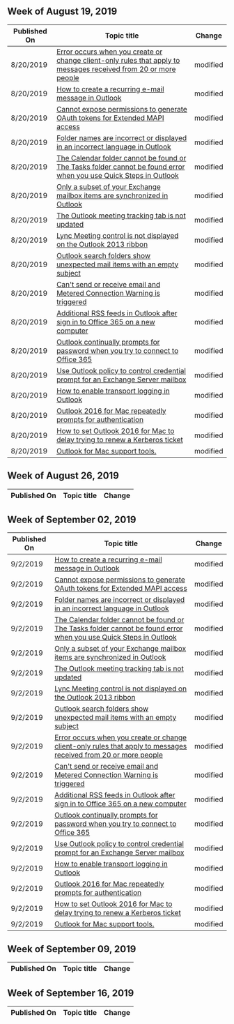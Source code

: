 ﻿<!-- This file is generated automatically each week. Changes made to this file will be overwritten.-->



## Week of August 19, 2019


| Published On |Topic title | Change |
|------|------------|--------|
| 8/20/2019 | [Error occurs when you create or change client-only rules that apply to messages received from 20 or more people](/outlook/troubleshoot/send-receive-emails/create-modify-client-only-rule-with-error) | modified |
| 8/20/2019 | [How to create a recurring e-mail message in Outlook](/outlook/troubleshoot/email-messages/create-recurring-email) | modified |
| 8/20/2019 | [Cannot expose permissions to generate OAuth tokens for Extended MAPI access](/outlook/troubleshoot/extended-mapi-solutions/expose-permissions-issue-with-mapi-oauth-tokens) | modified |
| 8/20/2019 | [Folder names are incorrect or displayed in an incorrect language in Outlook](/outlook/troubleshoot/folders/incorrect-folder-names) | modified |
| 8/20/2019 | [The Calendar folder cannot be found or The Tasks folder cannot be found error when you use Quick Steps in Outlook](/outlook/troubleshoot/imap-pop/outlook-quick-steps-issues) | modified |
| 8/20/2019 | [Only a subset of your Exchange mailbox items are synchronized in Outlook](/outlook/troubleshoot/mailboxes/only-subset-items-synchronized) | modified |
| 8/20/2019 | [The Outlook meeting tracking tab is not updated](/outlook/troubleshoot/meetings/meeting-tracking-tab-not-updated) | modified |
| 8/20/2019 | [Lync Meeting control is not displayed on the Outlook 2013 ribbon](/outlook/troubleshoot/ribbons/lync-meeting-control-not-displayed) | modified |
| 8/20/2019 | [Outlook search folders show unexpected mail items with an empty subject](/outlook/troubleshoot/search-folders/personmetadata-items) | modified |
| 8/20/2019 | [Can't send or receive email and Metered Connection Warning is triggered](/outlook/troubleshoot/send-receive-emails/metered-connection-warning) | modified |
| 8/20/2019 | [Additional RSS feeds in Outlook after sign in to Office 365 on a new computer](/outlook/troubleshoot/sign-in/additional-rss-feeds-appear) | modified |
| 8/20/2019 | [Outlook continually prompts for password when you try to connect to Office 365](/outlook/troubleshoot/sign-in/continually-prompts-password-office-365) | modified |
| 8/20/2019 | [Use Outlook policy to control credential prompt for an Exchange Server mailbox](/outlook/troubleshoot/sign-in/policy-control-credential-prompts) | modified |
| 8/20/2019 | [How to enable transport logging in Outlook](/outlook/troubleshoot/transport-logging/enable-transport-logging) | modified |
| 8/20/2019 | [Outlook 2016 for Mac repeatedly prompts for authentication](/outlook/troubleshoot/sign-in/repeatedly-prompts-authentication) | modified |
| 8/20/2019 | [How to set Outlook 2016 for Mac to delay trying to renew a Kerberos ticket](/outlook/troubleshoot/sign-in/set-delay-renew-kerberos-ticket) | modified |
| 8/20/2019 | [Outlook for Mac support tools.](/outlook/troubleshoot/outlook-for-mac/useful-tools) | modified |


## Week of August 26, 2019


| Published On |Topic title | Change |
|------|------------|--------|


## Week of September 02, 2019


| Published On |Topic title | Change |
|------|------------|--------|
| 9/2/2019 | [How to create a recurring e-mail message in Outlook](/outlook/troubleshoot/email-messages/create-recurring-email) | modified |
| 9/2/2019 | [Cannot expose permissions to generate OAuth tokens for Extended MAPI access](/outlook/troubleshoot/extended-mapi-solutions/expose-permissions-issue-with-mapi-oauth-tokens) | modified |
| 9/2/2019 | [Folder names are incorrect or displayed in an incorrect language in Outlook](/outlook/troubleshoot/folders/incorrect-folder-names) | modified |
| 9/2/2019 | [The Calendar folder cannot be found or The Tasks folder cannot be found error when you use Quick Steps in Outlook](/outlook/troubleshoot/imap-pop/outlook-quick-steps-issues) | modified |
| 9/2/2019 | [Only a subset of your Exchange mailbox items are synchronized in Outlook](/outlook/troubleshoot/mailboxes/only-subset-items-synchronized) | modified |
| 9/2/2019 | [The Outlook meeting tracking tab is not updated](/outlook/troubleshoot/meetings/meeting-tracking-tab-not-updated) | modified |
| 9/2/2019 | [Lync Meeting control is not displayed on the Outlook 2013 ribbon](/outlook/troubleshoot/ribbons/lync-meeting-control-not-displayed) | modified |
| 9/2/2019 | [Outlook search folders show unexpected mail items with an empty subject](/outlook/troubleshoot/search-folders/personmetadata-items) | modified |
| 9/2/2019 | [Error occurs when you create or change client-only rules that apply to messages received from 20 or more people](/outlook/troubleshoot/send-receive-emails/create-modify-client-only-rule-with-error) | modified |
| 9/2/2019 | [Can't send or receive email and Metered Connection Warning is triggered](/outlook/troubleshoot/send-receive-emails/metered-connection-warning) | modified |
| 9/2/2019 | [Additional RSS feeds in Outlook after sign in to Office 365 on a new computer](/outlook/troubleshoot/sign-in/additional-rss-feeds-appear) | modified |
| 9/2/2019 | [Outlook continually prompts for password when you try to connect to Office 365](/outlook/troubleshoot/sign-in/continually-prompts-password-office-365) | modified |
| 9/2/2019 | [Use Outlook policy to control credential prompt for an Exchange Server mailbox](/outlook/troubleshoot/sign-in/policy-control-credential-prompts) | modified |
| 9/2/2019 | [How to enable transport logging in Outlook](/outlook/troubleshoot/transport-logging/enable-transport-logging) | modified |
| 9/2/2019 | [Outlook 2016 for Mac repeatedly prompts for authentication](/outlook/troubleshoot/sign-in/repeated-prompts-authentication) | modified |
| 9/2/2019 | [How to set Outlook 2016 for Mac to delay trying to renew a Kerberos ticket](/outlook/troubleshoot/sign-in/set-delay-renew-kerberos-ticket) | modified |
| 9/2/2019 | [Outlook for Mac support tools.](/outlook/troubleshoot/outlook-for-mac/useful-tools) | modified |


## Week of September 09, 2019


| Published On |Topic title | Change |
|------|------------|--------|


## Week of September 16, 2019


| Published On |Topic title | Change |
|------|------------|--------|
